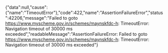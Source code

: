 {"data":null,"cause":{"name":"TimeoutError"},"code":422,"name":"AssertionFailureError","status":42206,"message":"Failed to goto https://www.myscheme.gov.in/schemes/maynskfdc-h: TimeoutError: Navigation timeout of 30000 ms exceeded","readableMessage":"AssertionFailureError: Failed to goto https://www.myscheme.gov.in/schemes/maynskfdc-h: TimeoutError: Navigation timeout of 30000 ms exceeded"}